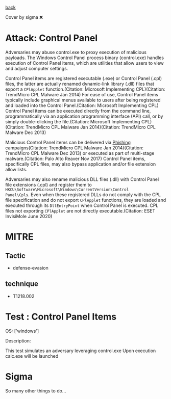 [back](../index.md)

Cover by sigma :x: 

# Attack: Control Panel

 Adversaries may abuse control.exe to proxy execution of malicious payloads. The Windows Control Panel process binary (control.exe) handles execution of Control Panel items, which are utilities that allow users to view and adjust computer settings.

Control Panel items are registered executable (.exe) or Control Panel (.cpl) files, the latter are actually renamed dynamic-link library (.dll) files that export a <code>CPlApplet</code> function.(Citation: Microsoft Implementing CPL)(Citation: TrendMicro CPL Malware Jan 2014) For ease of use, Control Panel items typically include graphical menus available to users after being registered and loaded into the Control Panel.(Citation: Microsoft Implementing CPL) Control Panel items can be executed directly from the command line, programmatically via an application programming interface (API) call, or by simply double-clicking the file.(Citation: Microsoft Implementing CPL) (Citation: TrendMicro CPL Malware Jan 2014)(Citation: TrendMicro CPL Malware Dec 2013)

Malicious Control Panel items can be delivered via [Phishing](https://attack.mitre.org/techniques/T1566) campaigns(Citation: TrendMicro CPL Malware Jan 2014)(Citation: TrendMicro CPL Malware Dec 2013) or executed as part of multi-stage malware.(Citation: Palo Alto Reaver Nov 2017) Control Panel items, specifically CPL files, may also bypass application and/or file extension allow lists.

Adversaries may also rename malicious DLL files (.dll) with Control Panel file extensions (.cpl) and register them to <code>HKCU\Software\Microsoft\Windows\CurrentVersion\Control Panel\Cpls</code>. Even when these registered DLLs do not comply with the CPL file specification and do not export <code>CPlApplet</code> functions, they are loaded and executed through its <code>DllEntryPoint</code> when Control Panel is executed. CPL files not exporting <code>CPlApplet</code> are not directly executable.(Citation: ESET InvisiMole June 2020)

# MITRE
## Tactic
  - defense-evasion

## technique
  - T1218.002

# Test : Control Panel Items

OS: ['windows']

Description:

 This test simulates an adversary leveraging control.exe
Upon execution calc.exe will be launched


# Sigma

 So many other things to do...